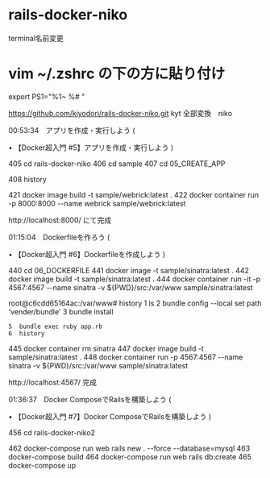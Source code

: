 # rails-docker-niko

terminal名前変更
# vim ~/.zshrc の下の方に貼り付け
export PS1="%1~ %# " 


https://github.com/kiyodori/rails-docker-niko.git
kyt 全部変換　niko

00:53:34　アプリを作成・実行しよう (  

 • 【Docker超入門 #5】アプリを作成・実行しよう  )



 405  cd rails-docker-niko
  406  cd sample
  407  cd 05_CREATE_APP
 
  408  history
   
  
  421  docker image build -t sample/webrick:latest .
  422  docker container run -p 8000:8000 --name webrick sample/webrick:latest

  http://localhost:8000/
  にて完成


01:15:04　Dockerfileを作ろう (  

 • 【Docker超入門 #6】Dockerfileを作成しよう  )

440  cd 06_DOCKERFILE
  441  docker image -t sample/sinatra:latest .
  442  docker image build -t sample/sinatra:latest .
  444  docker container run -it -p 4567:4567 --name sinatra -v ${PWD}/src:/var/www sample/sinatra:latest

root@c6cdd65164ac:/var/www# history
    1  ls
    2  bundle config --local set path 'vender/bundle'
    3  bundle install
 
    5  bundle exec ruby app.rb
    6  history

  445  docker container rm sinatra
  447  docker image build -t sample/sinatra:latest .
  448  docker container run -p 4567:4567 --name sinatra -v ${PWD}/src:/var/www sample/sinatra:latest

  http://localhost:4567/
  完成


  01:36:37　Docker ComposeでRailsを構築しよう (  

 • 【Docker超入門 #7】Docker ComposeでRailsを構築しよう  )

456  cd rails-docker-niko2
 
  462  docker-compose run web rails new . --force --database=mysql
  463  docker-compose build
  464  docker-compose run web rails db:create
  465  docker-compose up
  
